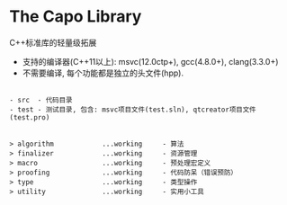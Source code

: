 #  The Capo Library

C++标准库的轻量级拓展

* 支持的编译器(C++11以上): msvc(12.0ctp+), gcc(4.8.0+), clang(3.3.0+)
* 不需要编译, 每个功能都是独立的头文件(hpp).

##

    - src  - 代码目录
    - test - 测试目录, 包含: msvc项目文件(test.sln), qtcreator项目文件(test.pro)

##

    > algorithm            ...working     - 算法
    > finalizer            ...working     - 资源管理
    > macro                ...working     - 预处理宏定义
    > proofing             ...working     - 代码防呆（错误预防）
    > type                 ...working     - 类型操作
    > utility              ...working     - 实用小工具